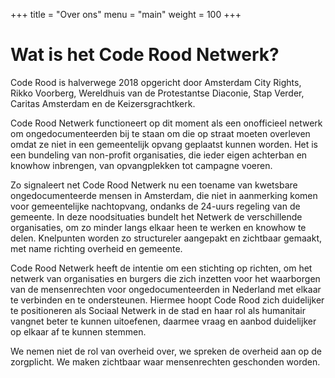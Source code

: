 +++
title = "Over ons"
menu = "main"
weight = 100
+++

# Wat is het Code Rood Netwerk? 

Code Rood is halverwege 2018 opgericht door Amsterdam City Rights, Rikko Voorberg, Wereldhuis van de Protestantse Diaconie, Stap Verder, Caritas Amsterdam en de Keizersgrachtkerk.

Code Rood Netwerk functioneert op dit moment als een onofficieel netwerk om ongedocumenteerden bij te staan om die op straat moeten overleven omdat ze niet in een gemeentelijk opvang geplaatst kunnen worden. Het is een bundeling van non-profit organisaties, die ieder eigen achterban en knowhow inbrengen, van opvangplekken tot campagne voeren.

Zo signaleert net Code Rood Netwerk nu een toename van kwetsbare ongedocumenteerde mensen in Amsterdam, die niet in aanmerking komen voor gemeentelijke nachtopvang, ondanks de 24-uurs regeling van de gemeente. In deze noodsituaties bundelt het Netwerk de verschillende organisaties, om zo minder langs elkaar heen te werken en knowhow te delen. Knelpunten worden zo structureler aangepakt en zichtbaar gemaakt, met name richting overheid en gemeente.

Code Rood Netwerk  heeft de intentie om een stichting op richten, om het netwerk van organisaties en burgers die zich inzetten voor het waarborgen van de mensenrechten voor ongedocumenteerden in Nederland met elkaar te verbinden en te ondersteunen. Hiermee hoopt Code Rood zich duidelijker te positioneren als Sociaal Netwerk in de stad en haar rol als humanitair vangnet beter te kunnen uitoefenen, daarmee vraag en aanbod duidelijker op elkaar af te kunnen stemmen.

We nemen niet de rol van overheid over, we spreken de overheid aan op de zorgplicht. We maken zichtbaar waar mensenrechten geschonden worden.